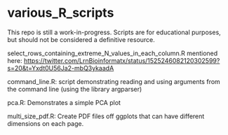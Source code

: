 # various_R_scripts

This repo is still a work-in-progress. Scripts are for educational purposes, but
should not be considered a definitive resource.

select_rows_containing_extreme_N_values_in_each_column.R mentioned here:
    https://twitter.com/LrnBioinformatx/status/1525246082120302599?s=20&t=Yxdt0U56Ja2-mbQ3ykaadA

command_line.R: script demonstrating reading and using arguments from the command line (using the library argparser)

pca.R: Demonstrates a simple PCA plot

multi_size_pdf.R: Create PDF files off ggplots that can have different dimensions on each page.
